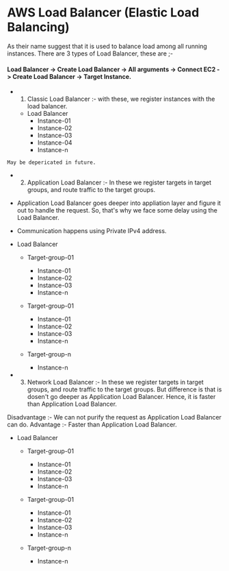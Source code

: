 # AWS Load Balancer (Elastic Load Balancing)

As their name suggest that it is used to balance load among all running instances. There are 3 types of Load Balancer, these are ;-

#### Load Balancer -> Create Load Balancer -> All arguments -> Connect EC2 -> Create Load Balancer -> Target Instance.

- 1. Classic Load Balancer :- with these, we register instances with the load balancer.

  - Load Balancer
    - Instance-01
    - Instance-02
    - Instance-03
    - Instance-04
    - Instance-n

<code>May be depericated in future.</code>

- 2. Application Load Balancer :- In these we register targets in target groups, and route traffic to the target groups.

- Application Load Balancer goes deeper into appliation layer and figure it out to handle the request. So, that's why we face some delay using the Load Balancer.
- Communication happens using Private IPv4 address.

- Load Balancer

  - Target-group-01

    - Instance-01
    - Instance-02
    - Instance-03
    - Instance-n

  - Target-group-01

    - Instance-01
    - Instance-02
    - Instance-03
    - Instance-n

  - Target-group-n
    - Instance-n

- 3. Network Load Balancer :- In these we register targets in target groups, and route traffic to the target groups. But difference is that is dosen't go deeper as Application Load Balancer. Hence, it is faster than Application Load Balancer.

Disadvantage :- We can not purify the request as Application Load Balancer can do.
Advantage :- Faster than Application Load Balancer.

- Load Balancer

  - Target-group-01

    - Instance-01
    - Instance-02
    - Instance-03
    - Instance-n

  - Target-group-01

    - Instance-01
    - Instance-02
    - Instance-03
    - Instance-n

  - Target-group-n
    - Instance-n
